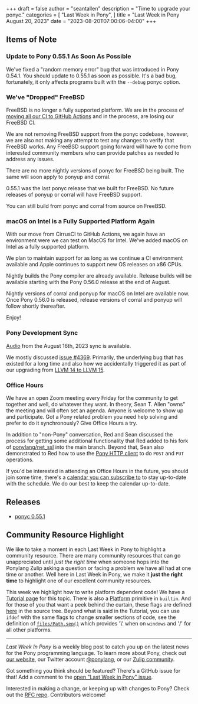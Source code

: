 +++
draft = false
author = "seantallen"
description = "Time to upgrade your ponyc."
categories = [
    "Last Week in Pony",
]
title = "Last Week in Pony August 20, 2023"
date = "2023-08-20T07:00:06-04:00"
+++

## Items of Note

### Update to Pony 0.55.1 As Soon As Possible

We've fixed a "random memory error" bug that was introduced in Pony 0.54.1. You should update to 0.55.1 as soon as possible. It's a bad bug, fortunately, it only affects programs built with the `--debug` ponyc option.

### We've "Dropped" FreeBSD

FreeBSD is no longer a fully supported platform. We are in the process of [moving all our CI to GitHub Actions](https://www.ponylang.io/blog/2023/08/last-week-in-pony-august-13-2023/#the-great-ci-move-is-underway) and in the process, are losing our FreeBSD CI.

We are not removing FreeBSD support from the ponyc codebase, however, we are also not making any attempt to test any changes to verify that FreeBSD works. Any FreeBSD support going forward will have to come from interested community members who can provide patches as needed to address any issues.

There are no more nightly versions of ponyc for FreeBSD being built. The same will soon apply to ponyup and corral.

0.55.1 was the last ponyc release that we built for FreeBSD. No future releases of ponyup or corral will have FreeBSD support.

You can still build from ponyc and corral from source on FreeBSD.

### macOS on Intel is a Fully Supported Platform Again

With our move from CirrusCI to GitHub Actions, we again have an environment were we can test on MacOS for Intel. We've added macOS on Intel as a fully supported platform.

We plan to maintain support for as long as we continue a CI environment available and Apple continues to support new OS releases on x86 CPUs.

Nightly builds the Pony compiler are already available. Release builds will be available starting with the Pony 0.56.0 release at the end of August.

Nightly versions of corral and ponyup for macOS on Intel are available now. Once Pony 0.56.0 is released, release versions of corral and ponyup will follow shortly thereafter.

Enjoy!

### Pony Development Sync

[Audio](https://sync-recordings.ponylang.io/r/2023_08_15.m4a) from the August 16th, 2023 sync is available.

We mostly discussed [issue #4369](https://github.com/ponylang/ponyc/issues/4369). Primarily, the underlying bug that has existed for a long time and also how we accidentally triggered it as part of our upgrading from [LLVM 14 to LLVM 15](https://github.com/ponylang/ponyc/pull/4327).

### Office Hours

We have an open Zoom meeting every Friday for the community to get together and well, do whatever they want. In theory, Sean T. Allen "owns" the meeting and will often set an agenda. Anyone is welcome to show up and participate. Got a Pony related problem you need help solving and prefer to do it synchronously? Give Office Hours a try.

In addition to "non-Pony" conversation, Red and Sean discussed the process for getting some additional functionality that Red added to his fork of [ponylang/net_ssl](https://github.com/ponylang/net_ssl) into the main branch. Beyond that, Sean also demonstrated to Red how to use the [Pony HTTP client](https://github.com/ponylang/http) to do `POST` and `PUT` operations.

If you'd be interested in attending an Office Hours in the future, you should join some time, there's a [calendar you can subscribe to](https://calendar.google.com/calendar/ical/4465e68ae24131ae00461a40893f2637a2c9ac510e311a44ff78680e2f183ce3%40group.calendar.google.com/public/basic.ics) to stay up-to-date with the schedule. We do our best to keep the calendar up-to-date.

## Releases

- [ponyc 0.55.1](https://github.com/ponylang/ponyc/releases/tag/0.55.1)

## Community Resource Highlight

We like to take a moment in each Last Week in Pony to highlight a community resource. There are many community resources that can go unappreciated until _just the right time_ when someone hops into the Ponylang Zulip asking a question or facing a problem we have all had at one time or another. Well here in Last Week in Pony, we make it **just the right time** to highlight one of our excellent community resources.

This week we highlight how to write platform dependent code! We have a [Tutorial page](https://tutorial.ponylang.io/appendices/platform-dependent-code) for this topic. There is also a [Platform](https://stdlib.ponylang.io/builtin-Platform/) primitive in `builtin`. And for those of you that want a peek behind the curtain, these flags are defined [here](https://github.com/ponylang/ponyc/blob/c393500e8f8222d648f803f78a705baf452bce05/src/libponyc/pkg/platformfuns.h) in the source tree. Beyond what is said in the Tutorial, you can use `ifdef` with the same flags to change smaller sections of code, see the definition of [`files/Path.sep()`](https://github.com/ponylang/ponyc/blob/c393500e8f8222d648f803f78a705baf452bce05/packages/files/path.pony#L27-L31) which provides '\\' when on `windows` and '/' for all other platforms.

---

_Last Week In Pony_ is a weekly blog post to catch you up on the latest news for the Pony programming language. To learn more about Pony, check out [our website](https://ponylang.io), our Twitter account [@ponylang](https://twitter.com/ponylang), or our [Zulip community](https://ponylang.zulipchat.com).

Got something you think should be featured? There's a GitHub issue for that! Add a comment to the [open "Last Week in Pony" issue](https://github.com/ponylang/ponylang.github.io/issues?q=is%3Aissue+is%3Aopen+label%3Alast-week-in-pony).

Interested in making a change, or keeping up with changes to Pony? Check out the [RFC repo](https://github.com/ponylang/rfcs). Contributors welcome!
